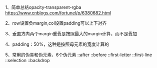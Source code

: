 1、简单总结opacity-transparent-rgba
https://www.cnblogs.com/fortunel/p/6380682.html

2、row设置负margin,col设置padding可以上下对齐

3、垂直方向两个margin重叠是按照最大的margin计算，而不是叠加

4、padding：50%，这种是按照母元素的宽度计算的

5、常用的伪类和伪元素，6个伪元素
    ::after
    ::before
    ::first-letter
    ::first-line
    ::selection
    ::backdrop
    

